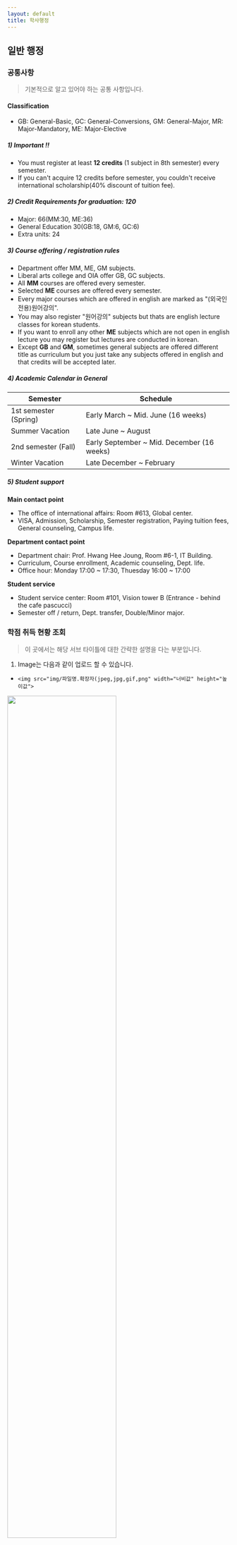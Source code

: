 ```yaml
---
layout: default
title: 학사행정
---
```


## 일반 행정
### 공통사항
> 기본적으로 알고 있어야 하는 공통 사항입니다.

#### Classification
- GB: General-Basic, GC: General-Conversions, GM: General-Major, MR: Major-Mandatory, ME: Major-Elective

##### 1) Important !!
- You must register at least **12 credits** (1 subject in 8th semester) every semester.
- If you can't acquire 12 credits before semester, you couldn't receive international scholarship(40% discount of tuition fee).

##### 2) Credit Requirements for graduation: 120
- Major: 66(MM:30, ME:36)
- General Education 30(GB:18, GM:6, GC:6)
- Extra units: 24

##### 3) Course offering / registration rules
- Department offer MM, ME, GM subjects.
- Liberal arts college and OIA offer GB, GC subjects.
- All **MM** courses are offered every semester.
- Selected **ME** courses are offered every semester.
- Every major courses which are offered in english are marked as "(외국인전용)원어강의".
- You may also register "원어강의" subjects but thats are english lecture classes for korean students.
- If you want to enroll any other **ME** subjects which are not open in english lecture you may register but lectures are conducted in korean.
- Except **GB** and **GM**, sometimes general subjects are offered different title as curriculum but you just take any subjects offered in english and that credits will be accepted later.



##### 4) Academic Calendar in General

|Semester|Schedule|
|---|---|
|1st semester (Spring)|Early March ~ Mid. June (16 weeks)|
|Summer Vacation|	Late June ~ August|
|2nd semester (Fall)|Early September ~ Mid. December (16 weeks)|
|Winter Vacation|Late December ~ February|
 
##### 5) Student support
**Main contact point**
- The office of international affairs: Room #613, Global center.
- VISA, Admission, Scholarship, Semester registration, Paying tuition fees, General counseling, Campus life.

**Department contact point**
- Department chair: Prof. Hwang Hee Joung, Room #6-1, IT Building.
- Curriculum, Course enrollment, Academic counseling, Dept. life.
- Office hour: Monday 17:00 ~ 17:30, Thuesday 16:00 ~ 17:00

**Student service**
- Student service center: Room #101, Vision tower B (Entrance - behind the cafe pascucci)
- Semester off / return, Dept. transfer, Double/Minor major.

### 학점 취득 현황 조회
> 이 곳에서는 해당 서브 타이틀에 대한 간략한 설명을 다는 부분입니다.

1. Image는 다음과 같이 업로드 할 수 있습니다.

- ```<img src="img/파일명.확장자(jpeg,jpg,gif,png" width="너비값" height="높이값">```

<img src="img/How to Go Course Status.gif" width="70%" height="70%">

2. Template의 소스코드를 보기 위해서는 'Template.md' 파일의 **Raw** 항목을 클릭하면 md 파일의 소스를 확인할 수 있습니다.

3. PPT 자료는 이미지로 저장하여 업로드해야 홈페이지에서 쉽게 확인할 수 있습니다.

### 졸업 요건
> 졸업하기 위해서 필요한 조건...

### 노트북 지원금 신청
### 전과 신청

## 강의
### 커리큘럼
### 신청 가능 학점 수
### 수강 신청
### 외국인 강의 목록

## 등록금
### 등록금 고지서 출력
### 등록금 납부
